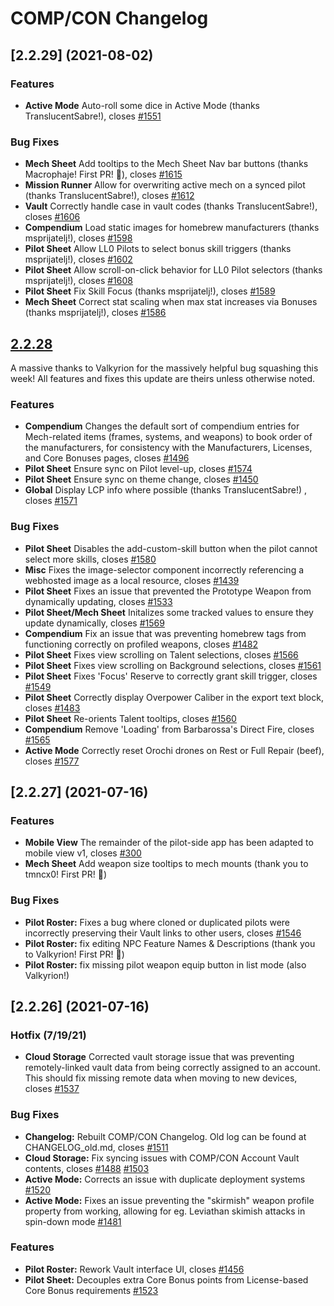 # COMP/CON Changelog

## [2.2.29] (2021-08-02)

### Features

* **Active Mode** Auto-roll some dice in Active Mode (thanks TranslucentSabre!), closes [#1551](https://github.com/massif-press/compcon/issues/1551)

### Bug Fixes

* **Mech Sheet** Add tooltips to the Mech Sheet Nav bar buttons (thanks Macrophaje! First PR! 🎉), closes [#1615](https://github.com/massif-press/compcon/issues/1615)
* **Mission Runner** Allow for overwriting active mech on a synced pilot (thanks TranslucentSabre!), closes [#1612](https://github.com/massif-press/compcon/issues/1612)
* **Vault** Correctly handle case in vault codes (thanks TranslucentSabre!), closes [#1606](https://github.com/massif-press/compcon/issues/1606)
* **Compendium** Load static images for homebrew manufacturers (thanks msprijatelj!), closes [#1598](https://github.com/massif-press/compcon/issues/1598)
* **Pilot Sheet** Allow LL0 Pilots to select bonus skill triggers (thanks msprijatelj!), closes [#1602](https://github.com/massif-press/compcon/issues/1602)
* **Pilot Sheet** Allow scroll-on-click behavior for LL0 Pilot selectors (thanks msprijatelj!), closes [#1608](https://github.com/massif-press/compcon/issues/1608)
* **Pilot Sheet** Fix Skill Focus (thanks msprijatelj!), closes [#1589](https://github.com/massif-press/compcon/issues/1589)
* **Mech Sheet** Correct stat scaling when max stat increases via Bonuses (thanks msprijatelj!), closes [#1586](https://github.com/massif-press/compcon/issues/1586)


## [2.2.28](2021-08-02)

A massive thanks to Valkyrion for the massively helpful bug squashing this week! All features and fixes this update are theirs unless otherwise noted.

### Features

* **Compendium** Changes the default sort of compendium entries for Mech-related items (frames, systems, and weapons) to book order of the manufacturers, for consistency with the Manufacturers, Licenses, and Core Bonuses pages, closes [#1496](https://github.com/massif-press/compcon/issues/1496)
* **Pilot Sheet** Ensure sync on Pilot level-up, closes [#1574](https://github.com/massif-press/compcon/issues/1574)
* **Pilot Sheet** Ensure sync on theme change, closes [#1450](https://github.com/massif-press/compcon/issues/1450)
* **Global** Display LCP info where possible (thanks TranslucentSabre!) , closes [#1571](https://github.com/massif-press/compcon/issues/1571)

### Bug Fixes

* **Pilot Sheet** Disables the add-custom-skill button when the pilot cannot select more skills, closes [#1580](https://github.com/massif-press/compcon/issues/1580)
* **Misc** Fixes the image-selector component incorrectly referencing a webhosted image as a local resource, closes [#1439](https://github.com/massif-press/compcon/issues/1439)
* **Pilot Sheet** Fixes an issue that prevented the Prototype Weapon from dynamically updating, closes [#1533](https://github.com/massif-press/compcon/issues/1533)
* **Pilot Sheet/Mech Sheet** Initalizes some tracked values to ensure they update dynamically, closes [#1569](https://github.com/massif-press/compcon/issues/1569)
* **Compendium** Fix an issue that was preventing homebrew tags from functioning correctly on profiled weapons, closes [#1482](https://github.com/massif-press/compcon/issues/1482)
* **Pilot Sheet** Fixes view scrolling on Talent selections, closes [#1566](https://github.com/massif-press/compcon/issues/1566)
* **Pilot Sheet** Fixes view scrolling on Background selections, closes [#1561](https://github.com/massif-press/compcon/issues/1561)
* **Pilot Sheet** Fixes 'Focus' Reserve to correctly grant skill trigger, closes [#1549](https://github.com/massif-press/compcon/issues/1549)
* **Pilot Sheet** Correctly display Overpower Caliber in the export text block, closes [#1483](https://github.com/massif-press/compcon/issues/1483)
* **Pilot Sheet** Re-orients Talent tooltips, closes [#1560](https://github.com/massif-press/compcon/issues/1560)
* **Compendium** Remove 'Loading' from Barbarossa's Direct Fire, closes [#1565](https://github.com/massif-press/compcon/issues/1565)
* **Active Mode** Correctly reset Orochi drones on Rest or Full Repair (beef), closes [#1577](https://github.com/massif-press/compcon/issues/1577)

## [2.2.27] (2021-07-16)

### Features

* **Mobile View** The remainder of the pilot-side app has been adapted to mobile view v1, closes [#300](https://github.com/massif-press/compcon/issues/300)
* **Mech Sheet** Add weapon size tooltips to mech mounts (thank you to tmncx0! First PR! 🎉)

### Bug Fixes

* **Pilot Roster:** Fixes a bug where cloned or duplicated pilots were incorrectly preserving their Vault links to other users, closes [#1546](https://github.com/massif-press/compcon/issues/1546)
* **Pilot Roster:** fix editing NPC Feature Names & Descriptions (thank you to Valkyrion! First PR! 🎉)
* **Pilot Roster:** fix missing pilot weapon equip button in list mode (also Valkyrion!)

## [2.2.26] (2021-07-16)

### Hotfix (7/19/21)

* **Cloud Storage** Corrected vault storage issue that was preventing remotely-linked vault data from being correctly assigned to an account. This should fix missing remote data when moving to new devices, closes [#1537](https://github.com/massif-press/compcon/issues/1537)

### Bug Fixes

* **Changelog:** Rebuilt COMP/CON Changelog. Old log can be found at CHANGELOG_old.md, closes [#1511](https://github.com/massif-press/compcon/issues/1511)
* **Cloud Storage:** Fix syncing issues with COMP/CON Account Vault contents, closes [#1488](https://github.com/massif-press/compcon/issues/1488) [#1503](https://github.com/massif-press/compcon/issues/1503)
* **Active Mode:** Corrects an issue with duplicate deployment systems [#1520](https://github.com/massif-press/compcon/issues/1520) 
* **Active Mode:** Fixes an issue preventing the "skirmish" weapon profile property from working, allowing for eg. Leviathan skimish attacks in spin-down mode [#1481](https://github.com/massif-press/compcon/issues/1481)

### Features

* **Pilot Roster:** Rework Vault interface UI, closes [#1456](https://github.com/massif-press/compcon/issues/1456)
* **Pilot Sheet:** Decouples extra Core Bonus points from License-based Core Bonus requirements [#1523](https://github.com/massif-press/compcon/issues/1523)
